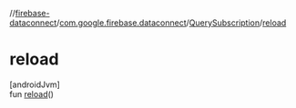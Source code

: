 //[firebase-dataconnect](../../../index.md)/[com.google.firebase.dataconnect](../index.md)/[QuerySubscription](index.md)/[reload](reload.md)

# reload

[androidJvm]\
fun [reload](reload.md)()
